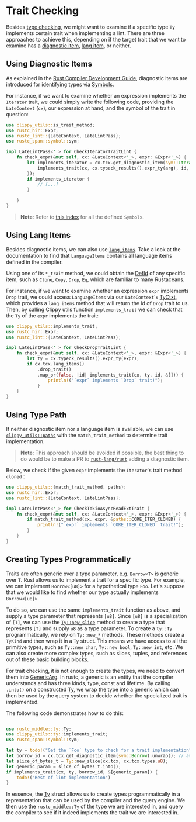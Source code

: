 # Trait Checking

Besides [type checking](type_checking.md), we might want to examine if
a specific type `Ty` implements certain trait when implementing a lint.
There are three approaches to achieve this, depending on if the target trait
that we want to examine has a [diagnostic item][diagnostic_items],
[lang item][lang_items], or neither.

## Using Diagnostic Items

As explained in the [Rust Compiler Development Guide][rustc_dev_guide], diagnostic items
are introduced for identifying types via [Symbols][symbol].

For instance, if we want to examine whether an expression implements
the `Iterator` trait, we could simply write the following code,
providing the `LateContext` (`cx`), our expression at hand, and
the symbol of the trait in question:

```rust
use clippy_utils::is_trait_method;
use rustc_hir::Expr;
use rustc_lint::{LateContext, LateLintPass};
use rustc_span::symbol::sym;

impl LateLintPass<'_> for CheckIteratorTraitLint {
    fn check_expr(&mut self, cx: &LateContext<'_>, expr: &Expr<'_>) {
		let implements_iterator = cx.tcx.get_diagnostic_item(sym::Iterator).map_or(false, |id| {
    		implements_trait(cx, cx.typeck_results().expr_ty(arg), id, &[])
		});
		if implements_iterator {
			// [...]
		}

    }
}
```

> **Note**: Refer to [this index][symbol_index] for all the defined `Symbol`s.

## Using Lang Items

Besides diagnostic items, we can also use [`lang_items`][lang_items].
Take a look at the documentation to find that `LanguageItems` contains
all language items defined in the compiler.

Using one of its `*_trait` method, we could obtain the [DefId] of any
specific item, such as `Clone`, `Copy`, `Drop`, `Eq`, which are familiar
to many Rustaceans.

For instance, if we want to examine whether an expression `expr` implements
`Drop` trait, we could access `LanguageItems` via our `LateContext`'s
[TyCtxt], which provides a `lang_items` method that will return the id of
`Drop` trait to us. Then, by calling Clippy utils function `implements_trait`
we can check that the `Ty` of the `expr` implements the trait:

```rust
use clippy_utils::implements_trait;
use rustc_hir::Expr;
use rustc_lint::{LateContext, LateLintPass};

impl LateLintPass<'_> for CheckDropTraitLint {
    fn check_expr(&mut self, cx: &LateContext<'_>, expr: &Expr<'_>) {
        let ty = cx.typeck_results().expr_ty(expr);
        if cx.tcx.lang_items()
            .drop_trait()
            .map_or(false, |id| implements_trait(cx, ty, id, &[])) {
                println!("`expr` implements `Drop` trait!");
            }
    }
}
```

## Using Type Path

If neither diagnostic item nor a language item is available, we can use
[`clippy_utils::paths`][paths] with the `match_trait_method` to determine trait
implementation.

> **Note**: This approach should be avoided if possible, the best thing to do would be to make a PR to [`rust-lang/rust`][rust] adding a diagnostic item.

Below, we check if the given `expr` implements the `Iterator`'s trait method `cloned` :

```rust
use clippy_utils::{match_trait_method, paths};
use rustc_hir::Expr;
use rustc_lint::{LateContext, LateLintPass};

impl LateLintPass<'_> for CheckTokioAsyncReadExtTrait {
    fn check_expr(&mut self, cx: &LateContext<'_>, expr: &Expr<'_>) {
        if match_trait_method(cx, expr, &paths::CORE_ITER_CLONED) {
            println!("`expr` implements `CORE_ITER_CLONED` trait!");
        }
    }
}
```

## Creating Types Programmatically

Traits are often generic over a type parameter, e.g. `Borrow<T>` is generic
over `T`. Rust allows us to implement a trait for a specific type. For example,
we can implement `Borrow<[u8]>` for a hypothetical type `Foo`. Let's suppose
that we would like to find whether our type actually implements `Borrow<[u8]>`.

To do so, we can use the same `implements_trait` function as above, and supply
a type parameter that represents `[u8]`. Since `[u8]` is a specialization of
`[T]`, we can use the  [`Ty::new_slice`][new_slice] method to create a type
that represents `[T]` and supply `u8` as a type parameter.
To create a `ty::Ty` programmatically, we rely on `Ty::new_*` methods. These
methods create a `TyKind` and then wrap it in a `Ty` struct. This means we
have access to all the primitive types, such as `Ty::new_char`,
`Ty::new_bool`, `Ty::new_int`, etc. We can also create more complex types,
such as slices, tuples, and references out of these basic building blocks.

For trait checking, it is not enough to create the types, we need to convert
them into [GenericArg]. In rustc, a generic is an entity that the compiler
understands and has three kinds, type, const and lifetime. By calling
`.into()` on a constructed [Ty], we wrap the type into a generic which can
then be used by the query system to decide whether the specialized trait
is implemented.

The following code demonstrates how to do this:

```rust

use rustc_middle::ty::Ty;
use clippy_utils::ty::implements_trait;
use rustc_span::symbol::sym;

let ty = todo!("Get the `Foo` type to check for a trait implementation");
let borrow_id = cx.tcx.get_diagnostic_item(sym::Borrow).unwrap(); // avoid unwrap in real code
let slice_of_bytes_t = Ty::new_slice(cx.tcx, cx.tcx.types.u8);
let generic_param = slice_of_bytes_t.into();
if implements_trait(cx, ty, borrow_id, &[generic_param]) {
    todo!("Rest of lint implementation")
}
```

In essence, the [Ty] struct allows us to create types programmatically in a
representation that can be used by the compiler and the query engine. We then
use the `rustc_middle::Ty` of the type we are interested in, and query the
compiler to see if it indeed implements the trait we are interested in.


[DefId]: https://doc.rust-lang.org/nightly/nightly-rustc/rustc_hir/def_id/struct.DefId.html
[diagnostic_items]: https://rustc-dev-guide.rust-lang.org/diagnostics/diagnostic-items.html
[lang_items]: https://doc.rust-lang.org/nightly/nightly-rustc/rustc_hir/lang_items/struct.LanguageItems.html
[paths]: https://github.com/rust-lang/rust-clippy/blob/master/clippy_utils/src/paths.rs
[rustc_dev_guide]: https://rustc-dev-guide.rust-lang.org/
[symbol]: https://doc.rust-lang.org/nightly/nightly-rustc/rustc_span/symbol/struct.Symbol.html
[symbol_index]: https://doc.rust-lang.org/beta/nightly-rustc/rustc_span/symbol/sym/index.html
[TyCtxt]: https://doc.rust-lang.org/nightly/nightly-rustc/rustc_middle/ty/context/struct.TyCtxt.html
[Ty]: https://doc.rust-lang.org/nightly/nightly-rustc/rustc_middle/ty/struct.Ty.html
[rust]: https://github.com/rust-lang/rust
[new_slice]: https://doc.rust-lang.org/nightly/nightly-rustc/rustc_middle/ty/struct.Ty.html#method.new_slice
[GenericArg]: https://doc.rust-lang.org/nightly/nightly-rustc/rustc_middle/ty/struct.GenericArg.html
